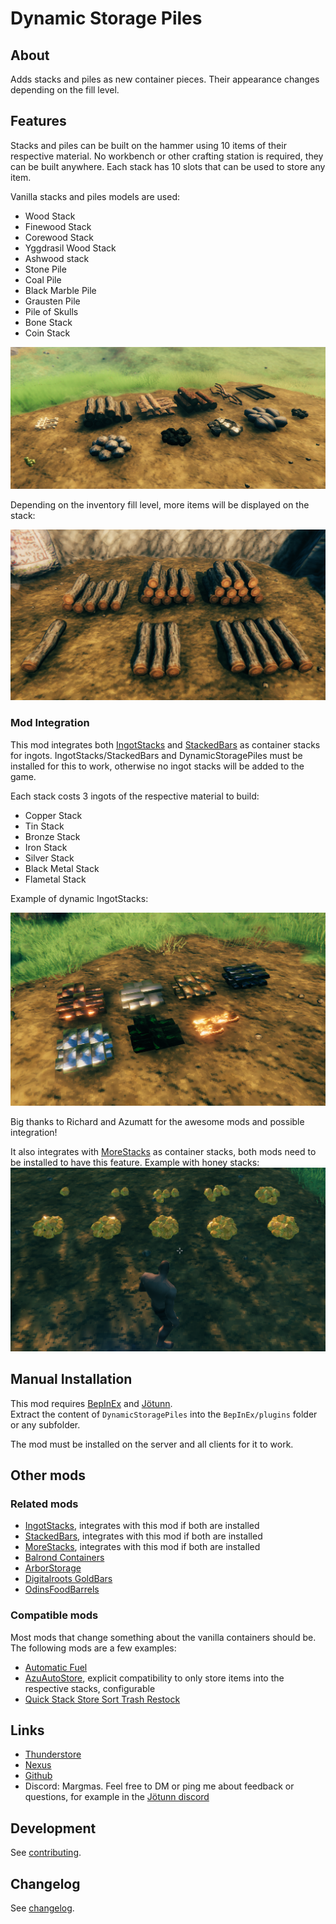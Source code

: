 
# Dynamic Storage Piles

## About

Adds stacks and piles as new container pieces. Their appearance changes depending on the fill level.


## Features

Stacks and piles can be built on the hammer using 10 items of their respective material.
No workbench or other crafting station is required, they can be built anywhere.
Each stack has 10 slots that can be used to store any item.

Vanilla stacks and piles models are used:
- Wood Stack
- Finewood Stack
- Corewood Stack
- Yggdrasil Wood Stack
- Ashwood stack
- Stone Pile
- Coal Pile
- Black Marble Pile
- Grausten Pile
- Pile of Skulls
- Bone Stack
- Coin Stack

![StackOverview](https://raw.githubusercontent.com/MSchmoecker/Dynamic-Storage-Piles/master/Docs/StackOverview.png)

Depending on the inventory fill level, more items will be displayed on the stack:

![StackOverview](https://raw.githubusercontent.com/MSchmoecker/Dynamic-Storage-Piles/master/Docs/StateShowcase.png)

### Mod Integration

This mod integrates both [IngotStacks](https://valheim.thunderstore.io/package/MySoloTeam/IngotStacks/) and [StackedBars](https://valheim.thunderstore.io/package/Azumatt/StackedBars/) as container stacks for ingots.
IngotStacks/StackedBars and DynamicStoragePiles must be installed for this to work, otherwise no ingot stacks will be added to the game.

Each stack costs 3 ingots of the respective material to build:
- Copper Stack
- Tin Stack
- Bronze Stack
- Iron Stack
- Silver Stack
- Black Metal Stack
- Flametal Stack

Example of dynamic IngotStacks:

![IngotStacksShowcase](https://raw.githubusercontent.com/MSchmoecker/Dynamic-Storage-Piles/master/Docs/IngotStacksIntegrationShowcase.png)

Big thanks to Richard and Azumatt for the awesome mods and possible integration!

It also integrates with [MoreStacks](https://github.com/Ujhik/ValheimMod-MoreStacks) as container stacks, both mods need to be installed to have this feature. Example with honey stacks:
![StackOverview](https://raw.githubusercontent.com/MSchmoecker/Dynamic-Storage-Piles/master/Docs/MoreStacksHoney.png)

## Manual Installation

This mod requires [BepInEx](https://valheim.thunderstore.io/package/denikson/BepInExPack_Valheim/) and [Jötunn](https://valheim.thunderstore.io/package/ValheimModding/Jotunn/).\
Extract the content of `DynamicStoragePiles` into the `BepInEx/plugins` folder or any subfolder.

The mod must be installed on the server and all clients for it to work.

## Other mods

### Related mods

- [IngotStacks](https://valheim.thunderstore.io/package/MySoloTeam/IngotStacks/), integrates with this mod if both are installed
- [StackedBars](https://valheim.thunderstore.io/package/Azumatt/StackedBars/), integrates with this mod if both are installed
- [MoreStacks](https://thunderstore.io/c/valheim/p/Ujhik/MoreStacks/), integrates with this mod if both are installed
- [Balrond Containers](https://valheim.thunderstore.io/package/Balrond/balrond_containers/)
- [ArborStorage](https://valheim.thunderstore.io/package/coemt/ArborStorage/)
- [Digitalroots GoldBars](https://valheim.thunderstore.io/package/Digitalroot/Digitalroots_GoldBars/)
- [OdinsFoodBarrels](https://valheim.thunderstore.io/package/OdinPlus/OdinsFoodBarrels/)


### Compatible mods

Most mods that change something about the vanilla containers should be.
The following mods are a few examples:
- [Automatic Fuel](https://valheim.thunderstore.io/package/TastyChickenLegs/AutomaticFuel/)
- [AzuAutoStore](https://valheim.thunderstore.io/package/Azumatt/AzuAutoStore/), explicit compatibility to only store items into the respective stacks, configurable
- [Quick Stack Store Sort Trash Restock](https://valheim.thunderstore.io/package/Goldenrevolver/Quick_Stack_Store_Sort_Trash_Restock/)


## Links

- [Thunderstore](https://valheim.thunderstore.io/package/MSchmoecker/DynamicStoragePiles/)
- [Nexus](https://www.nexusmods.com/valheim/mods/2527)
- [Github](https://github.com/MSchmoecker/Dynamic-Storage-Piles)
- Discord: Margmas. Feel free to DM or ping me about feedback or questions, for example in the [Jötunn discord](https://discord.gg/DdUt6g7gyA)


## Development

See [contributing](https://github.com/MSchmoecker/Dynamic-Storage-Piles/blob/master/CONTRIBUTING.md).


## Changelog
See [changelog](https://github.com/MSchmoecker/Dynamic-Storage-Piles/blob/master/CHANGELOG.md).
